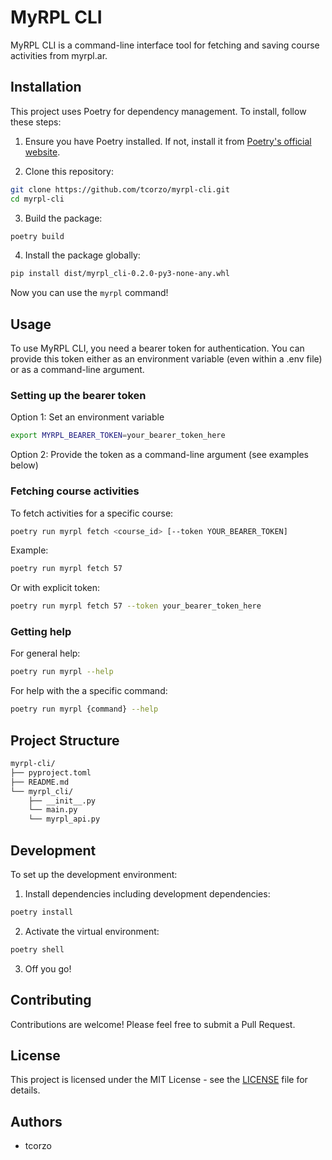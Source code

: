 # MyRPL CLI

MyRPL CLI is a command-line interface tool for fetching and saving course activities from myrpl.ar.

## Installation

This project uses Poetry for dependency management. To install, follow these steps:

1. Ensure you have Poetry installed. If not, install it from [Poetry's official website](https://python-poetry.org/docs/#installation).

2. Clone this repository:

```bash
git clone https://github.com/tcorzo/myrpl-cli.git
cd myrpl-cli
```

3. Build the package:

```bash
poetry build
```

4. Install the package globally:

```bash
pip install dist/myrpl_cli-0.2.0-py3-none-any.whl
```

Now you can use the `myrpl` command!

## Usage

To use MyRPL CLI, you need a bearer token for authentication. You can provide this token either as an environment variable (even within a .env file) or as a command-line argument.

### Setting up the bearer token

Option 1: Set an environment variable

```bash
export MYRPL_BEARER_TOKEN=your_bearer_token_here
```

Option 2: Provide the token as a command-line argument (see examples below)

### Fetching course activities

To fetch activities for a specific course:

```bash
poetry run myrpl fetch <course_id> [--token YOUR_BEARER_TOKEN]
```

Example:

```bash
poetry run myrpl fetch 57
```

Or with explicit token:

```bash
poetry run myrpl fetch 57 --token your_bearer_token_here
```

### Getting help

For general help:

```bash
poetry run myrpl --help
```

For help with the a specific command:

```bash
poetry run myrpl {command} --help
```

## Project Structure

```bash
myrpl-cli/
├── pyproject.toml
├── README.md
└── myrpl_cli/
    ├── __init__.py
    └── main.py
    └── myrpl_api.py
```

## Development

To set up the development environment:

1. Install dependencies including development dependencies:

```bash
poetry install
```

2. Activate the virtual environment:

```bash
poetry shell
```

3. Off you go!

## Contributing

Contributions are welcome! Please feel free to submit a Pull Request.

## License

This project is licensed under the MIT License - see the [LICENSE](LICENSE) file for details.

## Authors

-   tcorzo
